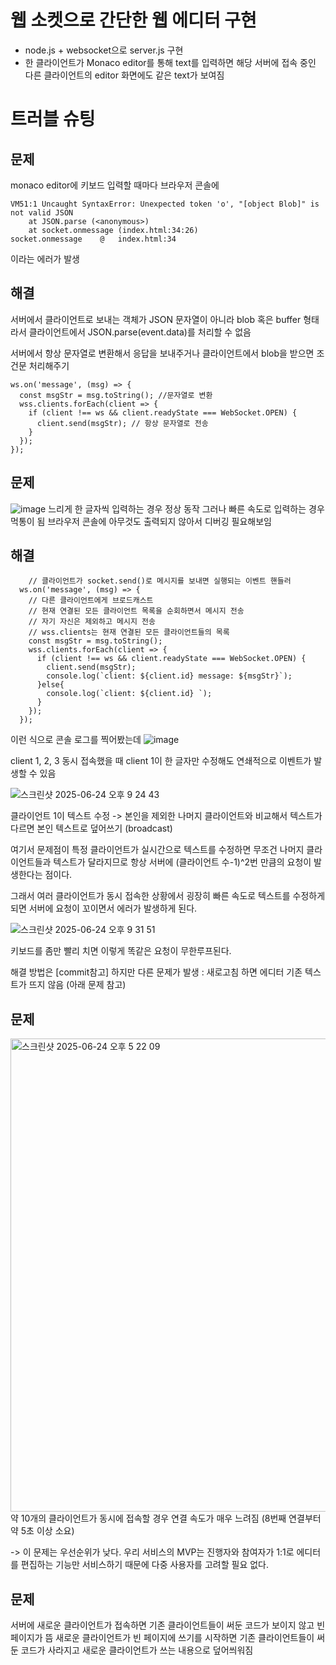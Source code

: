 # 웹 소켓으로 간단한 웹 에디터 구현
- node.js + websocket으로 server.js 구현
- 한 클라이언트가 Monaco editor를 통해 text를 입력하면 해당 서버에 접속 중인 다른 클라이언트의 editor 화면에도 같은 text가 보여짐

# 트러블 슈팅
## 문제
monaco editor에 키보드 입력할 때마다 브라우저 콘솔에 
```
VM51:1 Uncaught SyntaxError: Unexpected token 'o', "[object Blob]" is not valid JSON
    at JSON.parse (<anonymous>)
    at socket.onmessage (index.html:34:26)
socket.onmessage	@	index.html:34
```
이라는 에러가 발생
## 해결
서버에서 클라이언트로 보내는 객체가 JSON 문자열이 아니라 blob 혹은 buffer 형태라서 클라이언트에서 JSON.parse(event.data)를 처리할 수 없음

서버에서 항상 문자열로 변환해서 응답을 보내주거나
클라이언트에서 blob을 받으면 조건문 처리해주기
```
ws.on('message', (msg) => {
  const msgStr = msg.toString(); //문자열로 변환
  wss.clients.forEach(client => {
    if (client !== ws && client.readyState === WebSocket.OPEN) {
      client.send(msgStr); // 항상 문자열로 전송
    }
  });
});
```
## 문제
![image](https://github.com/user-attachments/assets/73c4c85b-98bb-4a08-abca-104e1184643a)
느리게 한 글자씩 입력하는 경우 정상 동작
그러나 빠른 속도로 입력하는 경우 먹통이 됨
브라우저 콘솔에 아무것도 출력되지 않아서 디버깅 필요해보임

## 해결
```
    // 클라이언트가 socket.send()로 메시지를 보내면 실행되는 이벤트 핸들러
  ws.on('message', (msg) => {
    // 다른 클라이언트에게 브로드캐스트
    // 현재 연결된 모든 클라이언트 목록을 순회하면서 메시지 전송
    // 자기 자신은 제외하고 메시지 전송
    // wss.clients는 현재 연결된 모든 클라이언트들의 목록
    const msgStr = msg.toString();
    wss.clients.forEach(client => {
      if (client !== ws && client.readyState === WebSocket.OPEN) {
        client.send(msgStr);
        console.log(`client: ${client.id} message: ${msgStr}`);
      }else{
        console.log(`client: ${client.id} `);
      }
    });
  });
```
이런 식으로 콘솔 로그를 찍어봤는데
![image](https://github.com/user-attachments/assets/1a1e6adb-4a2f-4346-b2da-1b0ff810c06a)

client 1, 2, 3 동시 접속했을 때 client 1이 한 글자만 수정해도 연쇄적으로 이벤트가 발생할 수 있음

![스크린샷 2025-06-24 오후 9 24 43](https://github.com/user-attachments/assets/3d28f8cd-c1ba-4978-807b-9775ccb3da24)

클라이언트 1이 텍스트 수정 
-> 본인을 제외한 나머지 클라이언트와 비교해서 텍스트가 다르면 본인 텍스트로 덮어쓰기 (broadcast)

여기서 문제점이 특정 클라이언트가 실시간으로 텍스트를 수정하면 무조건 나머지 클라이언트들과 텍스트가 달라지므로 항상 서버에 (클라이언트 수-1)^2번 만큼의 요청이 발생한다는 점이다.

그래서 여러 클라이언트가 동시 접속한 상황에서 굉장히 빠른 속도로 텍스트를 수정하게 되면 서버에 요청이 꼬이면서 에러가 발생하게 된다.

![스크린샷 2025-06-24 오후 9 31 51](https://github.com/user-attachments/assets/a64f6ad0-4b2c-4a3a-a1ad-66e287934514)

키보드를 좀만 빨리 치면 이렇게 똑같은 요청이 무한루프된다.

해결 방법은 [commit참고]
하지만 다른 문제가 발생 : 새로고침 하면 에디터 기존 텍스트가 뜨지 않음 (아래 문제 참고)

## 문제
<img width="757" alt="스크린샷 2025-06-24 오후 5 22 09" src="https://github.com/user-attachments/assets/234bcbf8-f016-48b4-82cc-0d8294f31ad6" />
약 10개의 클라이언트가 동시에 접속할 경우 연결 속도가 매우 느려짐 (8번째 연결부터 약 5초 이상 소요)

-> 이 문제는 우선순위가 낮다. 우리 서비스의 MVP는 진행자와 참여자가 1:1로 에디터를 편집하는 기능만 서비스하기 때문에 다중 사용자를 고려할 필요 없다. 

## 문제
서버에 새로운 클라이언트가 접속하면 기존 클라이언트들이 써둔 코드가 보이지 않고 빈 페이지가 뜸
새로운 클라이언트가 빈 페이지에 쓰기를 시작하면 기존 클라이언트들이 써둔 코드가 사라지고 새로운 클라이언트가 쓰는 내용으로 덮어씌워짐
